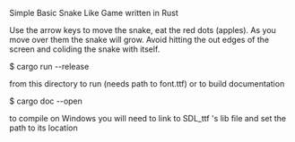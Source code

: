Simple Basic Snake Like Game written in Rust

Use the arrow keys to move the snake, eat the red dots (apples).
As you move over them the snake will grow. Avoid hitting the out edges of the screen
and coliding the snake with itself.

$ cargo run --release 

from this directory to run (needs path to font.ttf)
or to build documentation

$ cargo doc --open

to compile on Windows you will need to link to SDL_ttf 's lib file and set the path to its location
